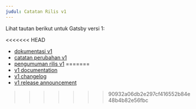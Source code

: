 ```yaml
---
judul: Catatan Rilis v1
---
```


Lihat tautan berikut untuk Gatsby versi 1:

<<<<<<< HEAD
- [dokumentasi v1](https://v1.gatsbyjs.org/)
- [catatan perubahan v1](https://github.com/gatsbyjs/gatsby/blob/master/CHANGELOG.md#100---2017-07-06)
- [pengumuman rilis v1](/blog/gatsby-v1/)
=======
- [v1 documentation](https://v1.gatsbyjs.org/)
- [v1 changelog](https://github.com/gatsbyjs/gatsby/blob/master/packages/gatsby/CHANGELOG.md#100---2017-07-06)
- [v1 release announcement](/blog/gatsby-v1/)
>>>>>>> 90932a06db2e297cf416552b84e48b4b82e56fbc
